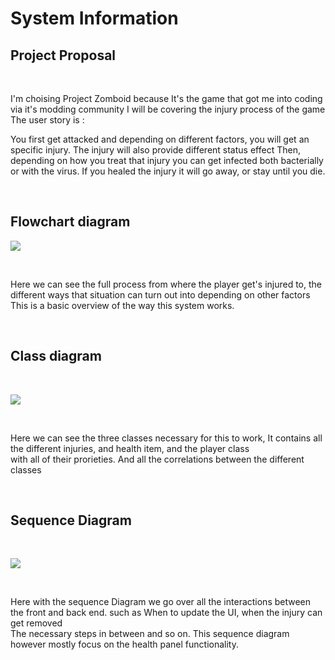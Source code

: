 # System Information

## Project Proposal

<br/>

I'm choising Project Zomboid because It's the game that got me into coding via it's modding community
I will be covering the injury process of the game
The user story is : <br/>

You first get attacked and depending on different factors, you will get an specific injury.
The injury will also provide different status effect
Then, depending on how you treat that injury you can get infected both bacterially or with the virus.
If you healed the injury it will go away, or stay until you die.

<br/>

## Flowchart diagram

![](https://i.imgur.com/62wB0cW.png)

<br/>

Here we can see the full process from where the player get's injured to, the different ways that situation can turn out into depending on other factors <br/>
This is a basic overview of the way this system works.

<br/>

## Class diagram

<br/>

![](https://i.imgur.com/KRanMLK.png)

<br/>

Here we can see the three classes necessary for this to work, It contains all the different injuries, and health item, and the player class <br/> 
with all of their prorieties. And all the correlations between the different classes  

<br/>

## Sequence Diagram

<br/>

![](https://i.imgur.com/YhqJOae.png)

<br/>

Here with the sequence Diagram we go over all the interactions between the front and back end. such as When to update the UI, when the injury can get removed <br/>
The necessary steps in between and so on. This sequence diagram however mostly focus on the health panel functionality.

<br/>

